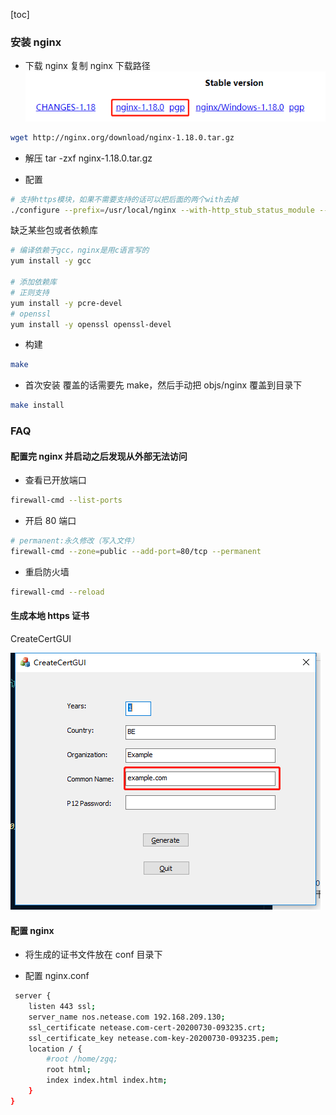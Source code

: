 [toc]

### 安装 nginx

- 下载 nginx
  复制 nginx 下载路径
  ![](assets/2020-07-30-08-50-48.png)

```sh
wget http://nginx.org/download/nginx-1.18.0.tar.gz
```

- 解压
  tar -zxf nginx-1.18.0.tar.gz

- 配置

```sh
# 支持https模块，如果不需要支持的话可以把后面的两个with去掉
./configure --prefix=/usr/local/nginx --with-http_stub_status_module --with-http_ssl_module
```

缺乏某些包或者依赖库

```sh
# 编译依赖于gcc，nginx是用c语言写的
yum install -y gcc

# 添加依赖库
# 正则支持
yum install -y pcre-devel
# openssl
yum install -y openssl openssl-devel
```

- 构建

```sh
make
```

- 首次安装
  覆盖的话需要先 make，然后手动把 objs/nginx 覆盖到目录下

```sh
make install
```

### FAQ

#### 配置完 nginx 并启动之后发现从外部无法访问

- 查看已开放端口

```sh
firewall-cmd --list-ports
```

- 开启 80 端口

```sh
# permanent:永久修改（写入文件）
firewall-cmd --zone=public --add-port=80/tcp --permanent
```

- 重启防火墙

```sh
firewall-cmd --reload
```

#### 生成本地 https 证书

CreateCertGUI

![](assets/2020-07-30-09-37-46.png)

#### 配置 nginx

- 将生成的证书文件放在 conf 目录下

- 配置 nginx.conf

```sh
 server {
    listen 443 ssl;
    server_name nos.netease.com 192.168.209.130;
    ssl_certificate netease.com-cert-20200730-093235.crt;
    ssl_certificate_key netease.com-key-20200730-093235.pem;
    location / {
        #root /home/zgq;
        root html;
        index index.html index.htm;
    }
}
```
